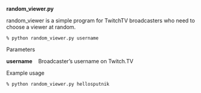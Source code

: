 **random_viewer.py**

random_viewer is a simple program for TwitchTV broadcasters who need to choose a viewer at random.

    % python random_viewer.py username

Parameters

**username**&nbsp;&nbsp;&nbsp;&nbsp;Broadcaster’s username on Twitch.TV

Example usage

    % python random_viewer.py hellosputnik
